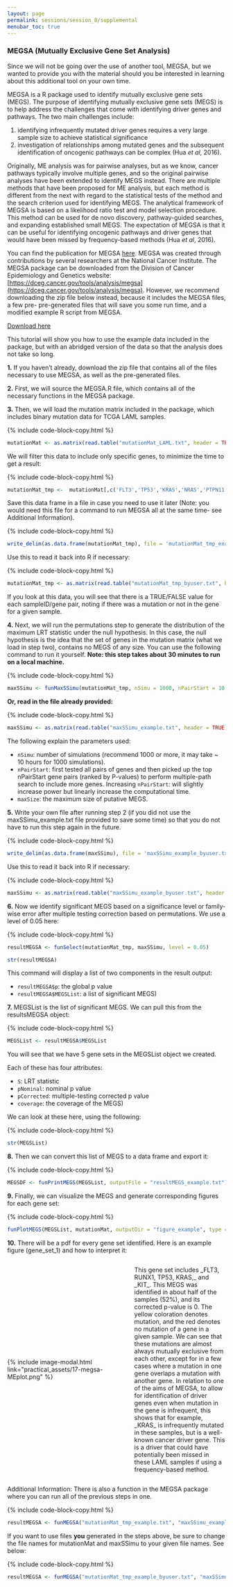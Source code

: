 ```yaml
---
layout: page
permalink: sessions/session_8/supplemental
menubar_toc: true
---
```


### MEGSA (Mutually Exclusive Gene Set Analysis)

Since we will not be going over the use of another tool, MEGSA, but we wanted to provide you with the material should you be interested in learning about this additional tool on your own time.

MEGSA is a R package used to identify mutually exclusive gene sets (MEGS). The purpose of identifying mutually exclusive gene sets (MEGS) is to help address the challenges that come with identifying driver genes and pathways. The two main challenges include:

1. identifying infrequently mutated driver genes requires a very large sample size to achieve statistical significance
2. investigation of relationships among mutated genes and the subsequent identification of oncogenic pathways can be complex (Hua _et al_, 2016).

Originally, ME analysis was for pairwise analyses, but as we know, cancer pathways typically involve multiple genes, and so the original pairwise analyses have been extended to identify MEGS instead. There are multiple methods that have been proposed for ME analysis, but each method is different from the next with regard to the statistical tests of the method and the search criterion used for identifying MEGS. The analytical framework of MEGSA is based on a likelihood ratio test and model selection procedure. This method can be used for de novo discovery, pathway-guided searches, and expanding established small MEGS. The expectation of MEGSA is that it can be useful for identifying oncogenic pathways and driver genes that would have been missed by frequency-based methods (Hua _et al_, 2016).

You can find the publication for MEGSA [here](https://www.ncbi.nlm.nih.gov/pmc/articles/PMC4800034/). MEGSA was created through contributions by several researchers at the National Cancer Institute. The MEGSA package can be downloaded from the Division of Cancer Epidemiology and Genetics website: [https://dceg.cancer.gov/tools/analysis/megsa](https://dceg.cancer.gov/tools/analysis/megsa). However, we recommend downloading the zip file below instead, because it includes the MEGSA files, a few pre- pre-generated files that will save you some run time, and a modified example R script from MEGSA.

<a href="https://github.com/NCI-ITEB/tumor_epidemiology_approaches_materials/raw/main/practical_materials/practical_8/session8_megsa.zip" target="_blank">Download here</a>

This tutorial will show you how to use the example data included in the package, but with an abridged version of the data so that the analysis does not take so long.

**1\.** If you haven’t already, download the zip file that contains all of the files necessary to use MEGSA, as well as the pre-generated files.

**2\.** First, we will source the MEGSA.R file, which contains all of the necessary functions in the MEGSA package.

**3\.** Then, we will load the mutation matrix included in the package, which includes binary mutation data for TCGA LAML samples.

{% include code-block-copy.html %}
```R
mutationMat <- as.matrix(read.table("mutationMat_LAML.txt", header = TRUE, row.names = 1) != 0)
```

We will filter this data to include only specific genes, to minimize the time to get a result:

{% include code-block-copy.html %}
```R
mutationMat_tmp <-  mutationMat[,c('FLT3','TP53','KRAS','NRAS','PTPN11','KIT','RUNX1')]
```

Save this data frame in a file in case you need to use it later (Note: you would need this file for a command to run MEGSA all at the same time- see Additional Information).

{% include code-block-copy.html %}
```R
write_delim(as.data.frame(mutationMat_tmp), file = 'mutationMat_tmp_example_byuser.txt', delim="\t")
```

Use this to read it back into R if necessary:

{% include code-block-copy.html %}
```R
mutationMat_tmp <- as.matrix(read.table("mutationMat_tmp_byuser.txt", header = TRUE))
```

If you look at this data, you will see that there is a TRUE/FALSE value for each sampleID/gene pair, noting if there was a mutation or not in the gene for a given sample.

**4\.** Next, we will run the permutations step to generate the distribution of the maximum LRT statistic under the null hypothesis. In this case, the null hypothesis is the idea that the set of genes in the mutation matrix (what we load in step two), contains no MEGS of any size. You can use the following command to run it yourself. **Note: this step takes about 30 minutes to run on a local machine.**

{% include code-block-copy.html %}
```R
maxSSimu <- funMaxSSimu(mutationMat_tmp, nSimu = 1000, nPairStart = 10, maxSize = 6)
```

**Or, read in the file already provided:**

{% include code-block-copy.html %}
```R
maxSSimu <- as.matrix(read.table("maxSSimu_example.txt", header = TRUE))
```

The following explain the parameters used:

* `nSimu`: number of simulations (recommend 1000 or more, it may take ~ 10 hours for 1000 simulations).
* `nPairStart`: first tested all pairs of genes and then picked up the top nPairStart gene pairs (ranked by P-values) to perform multiple-path search to include more genes. Increasing `nPairStart`: will slightly increase power but linearly increase the computational time.
* `maxSize`: the maximum size of putative MEGS.

**5\.** Write your own file after running step 2 (if you did not use the maxSSimu_example.txt file provided to save some time) so that you do not have to run this step again in the future.

{% include code-block-copy.html %}
```R
write_delim(as.data.frame(maxSSimu), file = 'maxSSimu_example_byuser.txt', delim="\t")
```

Use this to read it back into R if necessary:

{% include code-block-copy.html %}
```R
maxSSimu <- as.matrix(read.table("maxSSimu_example_byuser.txt", header = TRUE))
```

**6\.** Now we identify significant MEGS based on a significance level or family-wise error after multiple testing correction based on permutations. We use a level of 0.05 here:

{% include code-block-copy.html %}
```R
resultMEGSA <- funSelect(mutationMat_tmp, maxSSimu, level = 0.05)

str(resultMEGSA)
```

This command will display a list of two components in the result output:

* `resultMEGSA$p`: the global p value
* `resultMEGSA$MEGSList`: a list of significant MEGS)

**7\.** MEGSList is the list of significant MEGS. We can pull this from the resultsMEGSA object:

{% include code-block-copy.html %}
```R
MEGSList <- resultMEGSA$MEGSList
```

You will see that we have 5 gene sets in the MEGSList object we created.

Each of these has four attributes:

* `S`: LRT statistic
* `pNominal`: nominal p value
* `pCorrected`: multiple-testing corrected p value
* `coverage`: the coverage of the MEGS)

We can look at these here, using the following:

{% include code-block-copy.html %}
```R
str(MEGSList)
```

**8\.** Then we can convert this list of MEGS to a data frame and export it:

{% include code-block-copy.html %}
```R
MEGSDF <- funPrintMEGS(MEGSList, outputFile = "resultMEGS_example.txt")
```

**9\.** Finally, we can visualize the MEGS and generate corresponding figures for each gene set:

{% include code-block-copy.html %}
```R
funPlotMEGS(MEGSList, mutationMat, outputDir = "figure_example", type = "pdf")
```

**10\.** There will be a pdf for every gene set identified. Here is an example figure (gene_set_1) and how to interpret it:

<div style="display: flex;
  justify-content: center;
  align-items: center;">
{% include image-modal.html link="practical_assets/17-megsa-MEplot.png" %}
<p markdown="1" style="width:75%;">
This gene set includes _FLT3, RUNX1, TP53, KRAS,_ and _KIT_. This MEGS was identified in about half of the samples (52%), and its corrected p-value is 0. The yellow coloration denotes mutation, and the red denotes no mutation of a gene in a given sample. We can see that these mutations are almost always mutually exclusive from each other, except for in a few cases where a mutation in one gene overlaps a mutation with another gene. In relation to one of the aims of MEGSA, to allow for identification of driver genes even when mutation in the gene is infrequent, this shows that for example, _KRAS_ is infrequently mutated in these samples, but is a well-known cancer driver gene. This is a driver that could have potentially been missed in these LAML samples if using a frequency-based method.</p>
</div>

Additional Information: There is also a function in the MEGSA package where you can run all of the previous steps in one.

{% include code-block-copy.html %}
```R
resultMEGSA <- funMEGSA("mutationMat_tmp_example.txt", "maxSSimu_example.txt", resultTableFile = "resultMEGSA_example.txt", figureDir = "figure_example")
```

If you want to use files **you** generated in the steps above, be sure to change the file names for mutationMat and maxSSimu to your given file names. See below:

{% include code-block-copy.html %}
```R
resultMEGSA <- funMEGSA("mutationMat_tmp_example_byuser.txt", "maxSSimu_example_byuser.txt", resultTableFile = "resultMEGSA_example.txt", figureDir = "figure_example")
```
